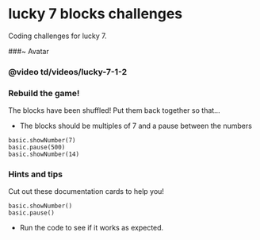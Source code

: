 # lucky 7 blocks challenges

Coding challenges for lucky 7.

###~ Avatar

### @video td/videos/lucky-7-1-2

### Rebuild the game!

The blocks have been shuffled! Put them back together so that…
* The blocks should be multiples of 7 and a pause between the numbers

```shuffle
basic.showNumber(7)
basic.pause(500)
basic.showNumber(14)
```

### Hints and tips

Cut out these documentation cards to help you!

```cards
basic.showNumber()
basic.pause()
```

* Run the code to see if it works as expected.


